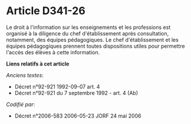 # Article D341-26

Le droit à l'information sur les enseignements et les professions est organisé à la diligence du chef d'établissement après
consultation, notamment, des équipes pédagogiques. Le chef d'établissement et les équipes pédagogiques prennent toutes
dispositions utiles pour permettre l'accès des élèves à cette information.

**Liens relatifs à cet article**

_Anciens textes_:

  - Décret n°92-921 1992-09-07 art. 4
  - Décret n°92-921 du 7 septembre 1992 - art. 4 (Ab)

_Codifié par_:

  - Décret n°2006-583 2006-05-23 JORF 24 mai 2006
